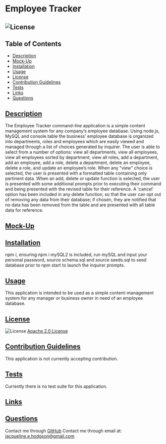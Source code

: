 
# Employee Tracker
## ![License](https://img.shields.io/badge/License-Apache_2.0-blue.svg) 

## Table of Contents
- [Description](#description)
- [Mock-Up](#mock-up)
- [Installation](#installation)
- [Usage](#usage)
- [License](#license)
- [Contribution Guidelines](#contribution-guidelines)
- [Tests](#tests)
- [Links](#links)
- [Questions](#questions)

## [Description](#table-of-contents)
The Employee Tracker command-line application is a simple content management system for any company’s employee database. Using node.js, MySQL and console.table the business’ employee database is organized into departments, roles and employees which are easily viewed and managed through a list of choices generated by inquirer. The user is able to select from a number of options: view all departments, view all employees, view all employees sorted by department, view all roles, add a department, add an employee, add a role, delete a department, delete an employee, delete a role, and update an employee’s role. When any “view” choice is selected, the user is presented with a formatted table containing only pertinent data. When an add, delete or update function is selected, the user is presented with some additional prompts prior to executing their command and being presented with the revised table for their reference. A 'cancel' option has been included in any delete function, so that the user can opt out of removing any data from their database; if chosen, they are notified that no data has been removed from the table and are presented with all table data for reference.

## [Mock-Up](#table-of-contents)

## [Installation](#table-of-contents)
npm i, ensuring npm i mySQL2 is included, run mySQL and input your personal password, source schema.sql and source seeds.sql to seed database prior to npm start to launch the inquirer prompts.

## [Usage](#table-of-contents)
This application is intended to be used as a simple content-management system for any manager or business owner in need of an employee database.

## [License](#table-of-contents)
![License](https://img.shields.io/badge/License-Apache_2.0-blue.svg)
[Apache 2.0 License](https://www.apache.org/licenses/LICENSE-2.0)

## [Contribution Guidelines](#table-of-contents)
This application is not currently accepting contribution.

## [Tests](#table-of-contents)
Currently there is no test suite for this application.

## [Links](#table-of-contents)

## [Questions](#table-of-contents)
Contact me through [GitHub](https://github.com/jacih)
Contact me through email at: [jacqueline.e.hodgson@gmail.com](mailto:jacqueline.e.hodgson@gmail.com)
